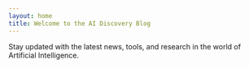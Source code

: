 ```yaml
---
layout: home
title: Welcome to the AI Discovery Blog
---
```


Stay updated with the latest news, tools, and research in the world of Artificial Intelligence.